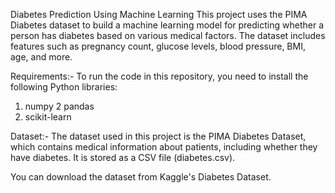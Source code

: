 Diabetes Prediction Using Machine Learning
This project uses the PIMA Diabetes dataset to build a machine learning model for predicting whether a person has diabetes based on various medical factors. The dataset includes features such as pregnancy count, glucose levels, blood pressure, BMI, age, and more.

Requirements:-
To run the code in this repository, you need to install the following Python libraries:
1. numpy
2 pandas
3. scikit-learn

Dataset:-
The dataset used in this project is the PIMA Diabetes Dataset, which contains medical information about patients, including whether they have diabetes. It is stored as a CSV file (diabetes.csv).

You can download the dataset from Kaggle's Diabetes Dataset.
